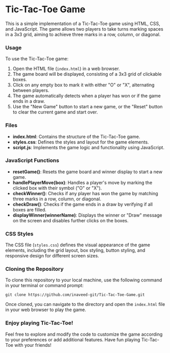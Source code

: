 # Tic-Tac-Toe Game


This is a simple implementation of a Tic-Tac-Toe game using HTML, CSS, and JavaScript. The game allows two players to take turns marking spaces in a 3x3 grid, aiming to achieve three marks in a row, column, or diagonal.

### Usage

To use the Tic-Tac-Toe game:

1. Open the HTML file (`index.html`) in a web browser.
2. The game board will be displayed, consisting of a 3x3 grid of clickable boxes.
3. Click on any empty box to mark it with either "O" or "X", alternating between players.
4. The game automatically detects when a player has won or if the game ends in a draw.
5. Use the "New Game" button to start a new game, or the "Reset" button to clear the current game and start over.

### Files

- **index.html**: Contains the structure of the Tic-Tac-Toe game.
- **styles.css**: Defines the styles and layout for the game elements.
- **script.js**: Implements the game logic and functionality using JavaScript.

### JavaScript Functions

- **resetGame()**: Resets the game board and winner display to start a new game.
- **handlePlayerMove(box)**: Handles a player's move by marking the clicked box with their symbol ("O" or "X").
- **checkWinner()**: Checks if any player has won the game by matching three marks in a row, column, or diagonal.
- **checkDraw()**: Checks if the game ends in a draw by verifying if all boxes are filled.
- **displayWinner(winnerName)**: Displays the winner or "Draw" message on the screen and disables further clicks on the boxes.

### CSS Styles

The CSS file (`styles.css`) defines the visual appearance of the game elements, including the grid layout, box styling, button styling, and responsive design for different screen sizes.

### Cloning the Repository

To clone this repository to your local machine, use the following command in your terminal or command prompt:

```
git clone https://github.com/inaveed-git/Tic-Tac-Toe-Game.git
```

Once cloned, you can navigate to the directory and open the `index.html` file in your web browser to play the game.

### Enjoy playing Tic-Tac-Toe!

Feel free to explore and modify the code to customize the game according to your preferences or add additional features. Have fun playing Tic-Tac-Toe with your friends!